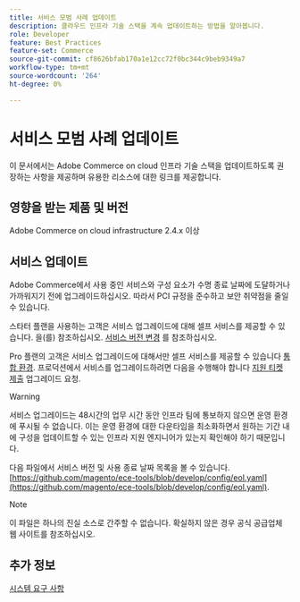 ```yaml
---
title: 서비스 모범 사례 업데이트
description: 클라우드 인프라 기술 스택을 계속 업데이트하는 방법을 알아봅니다.
role: Developer
feature: Best Practices
feature-set: Commerce
source-git-commit: cf8626bfab170a1e12cc72f0bc344c9beb9349a7
workflow-type: tm+mt
source-wordcount: '264'
ht-degree: 0%

---
```



# 서비스 모범 사례 업데이트

이 문서에서는 Adobe Commerce on cloud 인프라 기술 스택을 업데이트하도록 권장하는 사항을 제공하며 유용한 리소스에 대한 링크를 제공합니다.

## 영향을 받는 제품 및 버전

Adobe Commerce on cloud infrastructure 2.4.x 이상

## 서비스 업데이트

Adobe Commerce에서 사용 중인 서비스와 구성 요소가 수명 종료 날짜에 도달하거나 가까워지기 전에 업그레이드하십시오. 따라서 PCI 규정을 준수하고 보안 취약점을 줄일 수 있습니다.

스타터 플랜을 사용하는 고객은 서비스 업그레이드에 대해 셀프 서비스를 제공할 수 있습니다. 을(를) 참조하십시오. [서비스 버전 변경](https://devdocs.magento.com/cloud/project/services.html#change-service-version) 를 참조하십시오.

Pro 플랜의 고객은 서비스 업그레이드에 대해서만 셀프 서비스를 제공할 수 있습니다 [통합 환경](https://experienceleague.adobe.com/docs/commerce-knowledge-base/kb/announcements/commerce-announcements/integration-environment-enhancement-request-pro-and-starter.html). 프로덕션에서 서비스를 업그레이드하려면 다음을 수행해야 합니다 [지원 티켓 제출](https://experienceleague.adobe.com/docs/commerce-knowledge-base/kb/help-center-guide/magento-help-center-user-guide.html#submit-ticket) 업그레이드 요청.

>[!WARNING]
>
>서비스 업그레이드는 48시간의 업무 시간 동안 인프라 팀에 통보하지 않으면 운영 환경에 푸시될 수 없습니다. 이는 운영 환경에 대한 다운타임을 최소화하면서 원하는 기간 내에 구성을 업데이트할 수 있는 인프라 지원 엔지니어가 있는지 확인해야 하기 때문입니다.

다음 파일에서 서비스 버전 및 사용 종료 날짜 목록을 볼 수 있습니다. [https://github.com/magento/ece-tools/blob/develop/config/eol.yaml](https://github.com/magento/ece-tools/blob/develop/config/eol.yaml).

>[!NOTE]
>
>이 파일은 하나의 진실 소스로 간주할 수 없습니다. 확실하지 않은 경우 공식 공급업체 웹 사이트를 참조하십시오.

## 추가 정보

[시스템 요구 사항](../../../installation/system-requirements.md)
